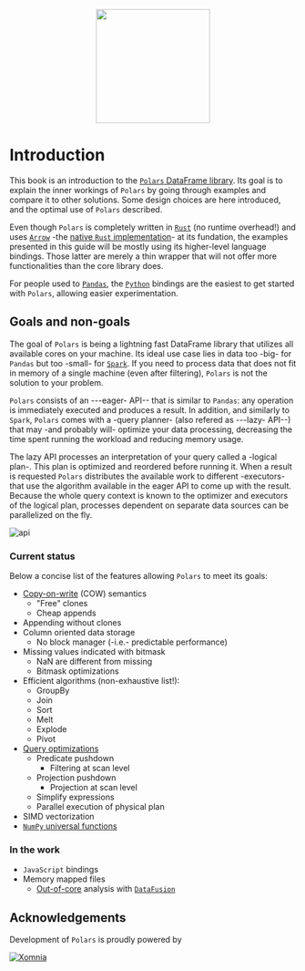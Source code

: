 <div style="text-align:center;margin-top:30px"><img src="../_images/logo-polars.png" width="200px" /></div>

# Introduction

This book is an introduction to the
[`Polars` DataFrame library](https://github.com/ritchie46/polars). Its goal is to
explain the inner workings of `Polars` by going through examples and compare it to other
solutions. Some design choices are here introduced, and the optimal use of `Polars`
described.

Even though `Polars` is completely written in [`Rust`](https://www.rust-lang.org/) (no
runtime overhead!) and uses [`Arrow`](https://arrow.apache.org/) -the
[native `Rust` implementation](https://docs.rs/crate/arrow/3.0.0)- at its fundation, the
examples presented in this guide will be mostly using its higher-level language
bindings. Those latter are merely a thin wrapper that will not offer more
functionalities than the core library does.

For people used to [`Pandas`](https://pandas.pydata.org/), the
[`Python`](https://www.python.org/) bindings are the easiest to get started with
`Polars`, allowing easier experimentation.

## Goals and non-goals

The goal of `Polars` is being a lightning fast DataFrame library that utilizes all
available cores on your machine. Its ideal use case lies in data too -big- for `Pandas`
but too -small- for [`Spark`](https://spark.apache.org/). If you need to process data
that does not fit in memory of a single machine (even after filtering), `Polars` is not
the solution to your problem.

`Polars` consists of an ---eager- API-- that is similar to `Pandas`: any operation is
immediately executed and produces a result. In addition, and similarly to `Spark`,
`Polars` comes with a -query planner- (also refered as ---lazy- API--) that may -and
probably will- optimize your data processing, decreasing the time spent running the
workload and reducing memory usage.

The lazy API processes an interpretation of your query called a -logical plan-. This
plan is optimized and reordered before running it. When a result is requested `Polars`
distributes the available work to different -executors- that use the algorithm available
in the eager API to come up with the result. Because the whole query context is known to
the optimizer and executors of the logical plan, processes dependent on separate data
sources can be parallelized on the fly.

![api](../_images/polars-api.svg)

### Current status

Below a concise list of the features allowing `Polars` to meet its goals:

- [Copy-on-write](https://en.wikipedia.org/wiki/Copy-on-write) (COW) semantics
  - "Free" clones
  - Cheap appends
- Appending without clones
- Column oriented data storage
  - No block manager (-i.e.- predictable performance)
- Missing values indicated with bitmask
  - NaN are different from missing
  - Bitmask optimizations
- Efficient algorithms (non-exhaustive list!):
  - GroupBy
  - Join
  - Sort
  - Melt
  - Explode
  - Pivot
- [Query optimizations](lazy/intro.md)
  - Predicate pushdown
    - Filtering at scan level
  - Projection pushdown
    - Projection at scan level
  - Simplify expressions
  - Parallel execution of physical plan
- SIMD vectorization
- [`NumPy` universal functions](https://numpy.org/doc/stable/reference/ufuncs.html)

### In the work

- `JavaScript` bindings
- Memory mapped files
  - [Out-of-core](https://en.wikipedia.org/wiki/External_memory_algorithm) analysis with
    [`DataFusion`](https://github.com/apache/arrow/tree/master/rust/datafusion)

## Acknowledgements

Development of `Polars` is proudly powered by

[![Xomnia](../_images/logo-xomnia.png)](https://www.xomnia.com)
